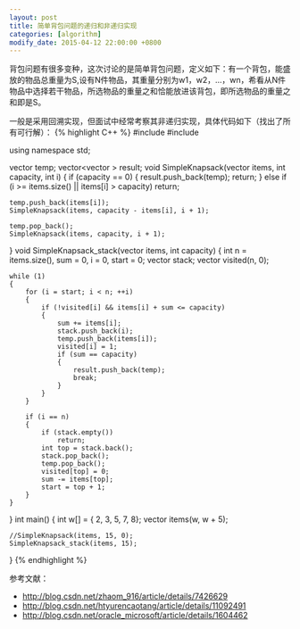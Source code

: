 ```yaml
---
layout: post
title: 简单背包问题的递归和非递归实现
categories: [algorithm]
modify_date: 2015-04-12 22:00:00 +0800
---
```


背包问题有很多变种，这次讨论的是简单背包问题，定义如下：有一个背包，能盛放的物品总重量为S,设有N件物品，其重量分别为w1，w2，…，wn，希看从N件物品中选择若干物品，所选物品的重量之和恰能放进该背包，即所选物品的重量之和即是S。

一般是采用回溯实现，但面试中经常考察其非递归实现，具体代码如下（找出了所有可行解）：
{% highlight C++ %}
#include <iostream>
#include <vector>

using namespace std;

vector<int> temp;
vector<vector<int> > result;
void SimpleKnapsack(vector<int> items, int capacity, int i)
{
	if (capacity == 0)
	{
		result.push_back(temp);
		return;
	}
	else if (i >= items.size() || items[i] > capacity)
		return;

	temp.push_back(items[i]);
	SimpleKnapsack(items, capacity - items[i], i + 1);
	
	temp.pop_back();
	SimpleKnapsack(items, capacity, i + 1);
}
void SimpleKnapsack_stack(vector<int> items, int capacity)
{
	int n = items.size(), sum = 0, i = 0, start = 0;
	vector<int> stack;
	vector<int> visited(n, 0);
	
	while (1)
	{
		for (i = start; i < n; ++i)
		{
			if (!visited[i] && items[i] + sum <= capacity)
			{
				sum += items[i];
				stack.push_back(i);
				temp.push_back(items[i]);
				visited[i] = 1;
				if (sum == capacity)
				{
					result.push_back(temp);
					break;
				}
			}
		}
		
		if (i == n)
		{
			if (stack.empty())
				return;
			int top = stack.back();
			stack.pop_back();
			temp.pop_back();
			visited[top] = 0;
			sum -= items[top];
			start = top + 1;
		}
	}
}
int main()
{
	int w[] = { 2, 3, 5, 7, 8};
	vector<int> items(w, w + 5);

	//SimpleKnapsack(items, 15, 0);
	SimpleKnapsack_stack(items, 15);
}
{% endhighlight %}

参考文献：

* http://blog.csdn.net/zhaom_916/article/details/7426629
* http://blog.csdn.net/htyurencaotang/article/details/11092491
* http://blog.csdn.net/oracle_microsoft/article/details/1604462